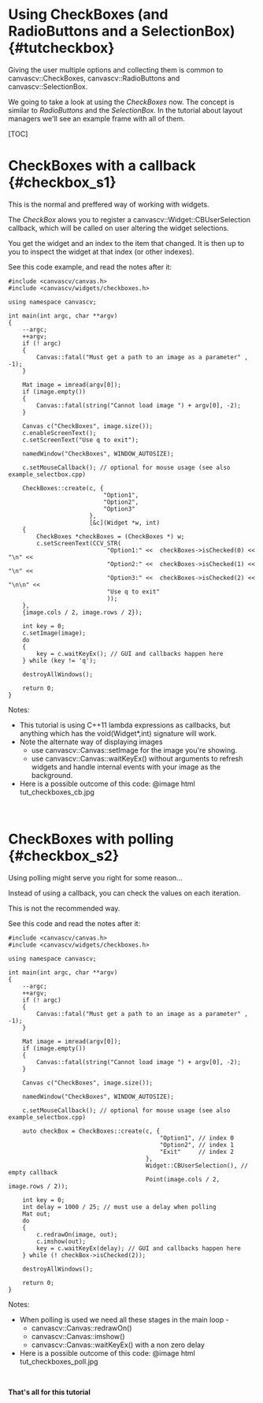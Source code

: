 Using CheckBoxes (and RadioButtons and a SelectionBox) {#tutcheckbox}
======================================================

Giving the user multiple options and collecting them is common to
canvascv::CheckBoxes, canvascv::RadioButtons and canvascv::SelectionBox.

We going to take a look at using the *CheckBoxes* now. The concept is
similar to *RadioButtons* and the *SelectionBox*. In the tutorial about
layout managers we'll see an example frame with all of them.

[TOC]

# CheckBoxes with a callback {#checkbox_s1}

This is the normal and preffered way of working with widgets.

The *CheckBox* alows you to register a canvascv::Widget::CBUserSelection
callback, which will be called on user altering the widget selections.

You get the widget and an index to the item that changed. It is then up
to you to inspect the widget at that index (or other indexes).

See this code example, and read the notes after it:
~~~~~~~{.cpp}
#include <canvascv/canvas.h>
#include <canvascv/widgets/checkboxes.h>

using namespace canvascv;

int main(int argc, char **argv)
{
    --argc;
    ++argv;
    if (! argc)
    {
        Canvas::fatal("Must get a path to an image as a parameter" , -1);
    }

    Mat image = imread(argv[0]);
    if (image.empty())
    {
        Canvas::fatal(string("Cannot load image ") + argv[0], -2);
    }

    Canvas c("CheckBoxes", image.size());
    c.enableScreenText();
    c.setScreenText("Use q to exit");

    namedWindow("CheckBoxes", WINDOW_AUTOSIZE);

    c.setMouseCallback(); // optional for mouse usage (see also example_selectbox.cpp)

    CheckBoxes::create(c, {
                           "Option1",
                           "Option2",
                           "Option3"
                       },
                       [&c](Widget *w, int)
    {
        CheckBoxes *checkBoxes = (CheckBoxes *) w;
        c.setScreenText(CCV_STR(
                            "Option1:" <<  checkBoxes->isChecked(0) << "\n" <<
                            "Option2:" <<  checkBoxes->isChecked(1) << "\n" <<
                            "Option3:" <<  checkBoxes->isChecked(2) << "\n\n" <<
                            "Use q to exit"
                            ));
    },
    {image.cols / 2, image.rows / 2});

    int key = 0;
    c.setImage(image);
    do
    {
        key = c.waitKeyEx(); // GUI and callbacks happen here
    } while (key != 'q');

    destroyAllWindows();

    return 0;
}
~~~~~~~
Notes:
* This tutorial is using C++11 lambda expressions as callbacks, but
anything which has the void(Widget*,int) signature will work.
* Note the alternate way of displaying images
  * use canvascv::Canvas::setImage for the image you're showing.
  * use canvascv::Canvas::waitKeyEx() without arguments to refresh
  widgets and handle internal events with your image as the background.
* Here is a possible outcome of this code:
@image html tut_checkboxes_cb.jpg
<BR>


# CheckBoxes with polling {#checkbox_s2}

Using polling might serve you right for some reason...

Instead of using a callback, you can check the values on each iteration.

This is not the recommended way.

See this code and read the notes after it:
~~~~~~~{.cpp}
#include <canvascv/canvas.h>
#include <canvascv/widgets/checkboxes.h>

using namespace canvascv;

int main(int argc, char **argv)
{
    --argc;
    ++argv;
    if (! argc)
    {
        Canvas::fatal("Must get a path to an image as a parameter" , -1);
    }

    Mat image = imread(argv[0]);
    if (image.empty())
    {
        Canvas::fatal(string("Cannot load image ") + argv[0], -2);
    }

    Canvas c("CheckBoxes", image.size());

    namedWindow("CheckBoxes", WINDOW_AUTOSIZE);

    c.setMouseCallback(); // optional for mouse usage (see also example_selectbox.cpp)

    auto checkBox = CheckBoxes::create(c, {
                                           "Option1", // index 0
                                           "Option2", // index 1
                                           "Exit"     // index 2
                                       },
                                       Widget::CBUserSelection(), // empty callback
                                       Point(image.cols / 2, image.rows / 2));

    int key = 0;
    int delay = 1000 / 25; // must use a delay when polling
    Mat out;
    do
    {
        c.redrawOn(image, out);
        c.imshow(out);
        key = c.waitKeyEx(delay); // GUI and callbacks happen here
    } while (! checkBox->isChecked(2));

    destroyAllWindows();

    return 0;
}
~~~~~~~
Notes:
* When polling is used we need all these stages in the main loop -
  * canvascv::Canvas::redrawOn()
  * canvascv::Canvas::imshow()
  * canvascv::Canvas::waitKeyEx() with a non zero delay
* Here is a possible outcome of this code:
@image html tut_checkboxes_poll.jpg
<BR>

**That's all for this tutorial**
